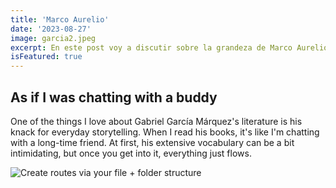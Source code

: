 ```yaml
---
title: 'Marco Aurelio'
date: '2023-08-27'
image: garcia2.jpeg
excerpt: En este post voy a discutir sobre la grandeza de Marco Aurelio, en español, porque este tema lo amerita.
isFeatured: true
---
```



## As if I was chatting with a buddy

One of the things I love about Gabriel García Márquez's literature is his knack for everyday storytelling. When I read his books, it's like I'm chatting with a long-time friend. At first, his extensive vocabulary can be a bit intimidating, but once you get into it, everything just flows.




![Create routes via your file + folder structure](garcia1.jpeg)

